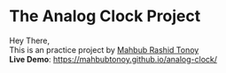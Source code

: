 # The Analog Clock Project
Hey There,<br/>
This is an practice project by <a href="https://github.com/MahbubTonoy" target="_BLANK">Mahbub Rashid Tonoy</a>
<br/>
<b>Live Demo</b>: https://mahbubtonoy.github.io/analog-clock/
